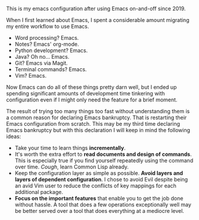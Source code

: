 This is my emacs configuration after using Emacs on-and-off since 2019.

When I first learned about Emacs, I spent a considerable amount migrating my entire workflow to use Emacs. 

* Word processing? Emacs.
* Notes? Emacs' org-mode.
* Python development? Emacs.
* Java? Oh no... Emacs.
* Git? Emacs via Magit.
* Terminal commands? Emacs. 
* Vim? Emacs.
  
Now Emacs can do all of these things pretty darn well, but I ended up spending significant amounts of development time tinkering with configuration even if I might only need the feature for a brief moment. 

The result of trying too many things too fast without understanding them is a common reason for declaring Emacs bankruptcy. That is restarting their Emacs configuration from scratch. This may be my third time declaring Emacs bankruptcy but with this declaration I will keep in mind the following ideas:

* Take your time to learn things **incrementally**.
* It's worth the extra effort to **read documents and design of commands**. This is especially true if you find yourself repeatedly using the command over time. *Cough*, learn Common Lisp already.
* Keep the configuration layer as simple as possible. **Avoid layers and layers of dependent configuration**. I chose to avoid Evil despite being an avid Vim user to reduce the conflicts of key mappings for each additional package. 
* **Focus on the important features** that enable you to get the job done without hassle. A tool that does a few operations exceptionally well may be better served over a tool that does everything at a mediocre level.
